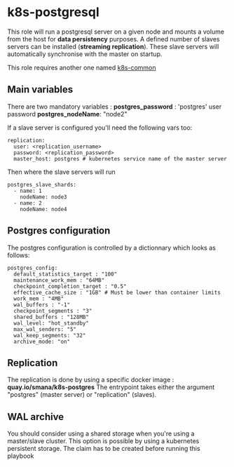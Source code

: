 # k8s-postgresql

This role will run a postgresql server on a given node and mounts a volume from the host for **data persistency** purposes.
A defined number of slaves servers can be installed (**streaming replication**). These slave servers will automatically synchronise with the master on startup.

This role requires another one named [k8s-common](https://github.com/ansibl8s/k8s-common)

## Main variables

There are two mandatory variables :
**postgres_password** : 'postgres' user password
**postgres_nodeName**: "node2"

If a slave server is configured you'll need the following vars too:
```
replication:
  user: <replication_username>
  password: <replication_password>
  master_host: postgres # kubernetes service name of the master server
```
Then where the slave servers will run
```
postgres_slave_shards:
  - name: 1
    nodeName: node3
  - name: 2
    nodeName: node4
```

## Postgres configuration
The postgres configuration is controlled by a dictionnary which looks as follows:
```
postgres_config:
  default_statistics_target : "100"
  maintenance_work_mem : "64MB"
  checkpoint_completion_target : "0.5"
  effective_cache_size : "1GB" # Must be lower than container limits
  work_mem : "4MB"
  wal_buffers : "-1"
  checkpoint_segments : "3"
  shared_buffers : "128MB"
  wal_level: "hot_standby"
  max_wal_senders: "5"
  wal_keep_segments: "32"
  archive_mode: "on"
```

## Replication
The replication is done by using a specific docker image : **quay.io/smana/k8s-postgres**
The entrypoint takes either the argument "postgres" (master server) or "replication" (slaves).

## WAL archive
You should consider using a shared storage when you're using a master/slave cluster.
This option is possible by using a kubernetes persistent storage.
The claim has to be created before running this playbook
